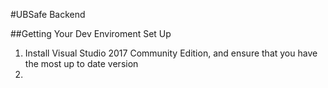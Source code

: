 #UBSafe Backend

##Getting Your Dev Enviroment Set Up 

1. Install Visual Studio 2017 Community Edition, and ensure that you have the most up to date version
2. 

